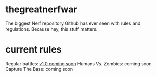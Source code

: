 # thegreatnerfwar
The biggest Nerf repository Github has ever seen with rules and regulations. Because hey, this stuff matters.


# current rules
Regular battles: [v1.0 coming soon]()
Humans Vs. Zombies: coming soon
Capture The Base: coming soon
